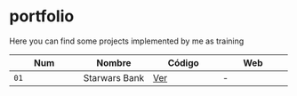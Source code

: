 # portfolio
Here you can find some projects implemented by me as training

<table style="width: 100%;">
<thead>
  <tr>
    <th style="width: 25%;">Num</th>
    <th style="width: 25%;">Nombre</th>
    <th style="width: 25%;">Código</th>
    <th style="width: 25%;">Web</th>
  </tr>
  </thead>
  <tbody>
  <tr>
        <td><code>01</code></td>
        <td>Starwars Bank</td>
        <td><a href="https://github.com/VidelaMatias/Starwars-bank">Ver</a></td>
        <td> - </td>
  </tr>
</tbody>
</table>